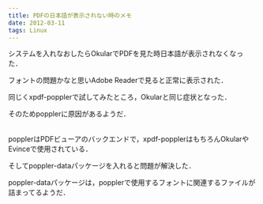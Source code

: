 ```yaml
---
title: PDFの日本語が表示されない時のメモ
date: 2012-03-11
tags: Linux
---
```


システムを入れなおしたらOkularでPDFを見た時日本語が表示されなくなった．

フォントの問題かなと思いAdobe Readerで見ると正常に表示された．

同じくxpdf-popplerで試してみたところ，Okularと同じ症状となった．

そのためpopplerに原因があるようだ．

<br />popplerはPDFビューアのバックエンドで，xpdf-popplerはもちろんOkularやEvinceで使用されている．

そしてpoppler-dataパッケージを入れると問題が解決した．

poppler-dataパッケージは，popplerで使用するフォントに関連するファイルが詰まってるようだ．

